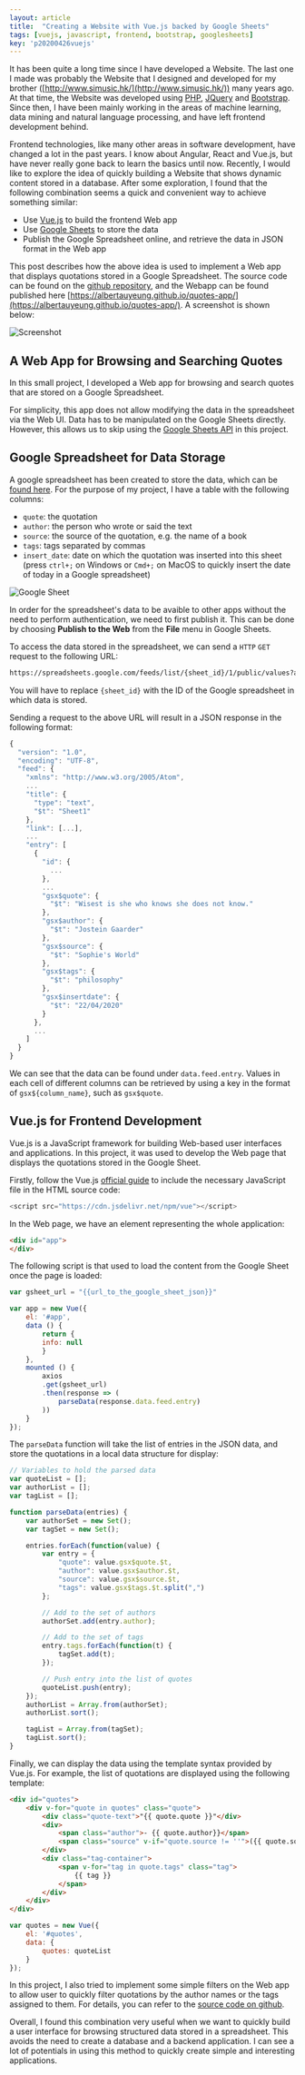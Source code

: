 ```yaml
---
layout: article
title:  "Creating a Website with Vue.js backed by Google Sheets"
tags: [vuejs, javascript, frontend, bootstrap, googlesheets]
key: 'p20200426vuejs'
---
```


It has been quite a long time since I have developed a Website. The last one I made was probably the Website that I designed and developed for my brother ([http://www.simusic.hk/](http://www.simusic.hk/)) many years ago. At that time, the Website was developed using [PHP](https://www.php.net/), [JQuery](https://jquery.com/) and [Bootstrap](https://getbootstrap.com/). Since then, I have been mainly working in the areas of machine learning, data mining and natural language processing, and have left frontend development behind.

Frontend technologies, like many other areas in software development, have changed a lot in the past years. I know about Angular, React and Vue.js, but have never really gone back to learn the basics until now. Recently, I would like to explore the idea of quickly building a Website that shows dynamic content stored in a database. After some exploration, I found that the following combination seems a quick and convenient way to achieve something similar:
- Use [Vue.js](https://vuejs.org/) to build the frontend Web app
- Use [Google Sheets](https://docs.google.com/spreadsheets) to store the data
- Publish the Google Spreadsheet online, and retrieve the data in JSON format in the Web app

This post describes how the above idea is used to implement a Web app that displays quotations stored in a Google Spreadsheet. The source code can be found on the [github repository](https://github.com/albertauyeung/quotes-app), and the Webapp can be found published here [https://albertauyeung.github.io/quotes-app/](https://albertauyeung.github.io/quotes-app/). A screenshot is shown below:

![Screenshot](/assets/images/quote-app-screenshot.png)

## A Web App for Browsing and Searching Quotes

In this small project, I developed a Web app for browsing and search quotes that are stored on a Google Spreadsheet.

For simplicity, this app does not allow modifying the data in the spreadsheet via the Web UI. Data has to be manipulated on the Google Sheets directly. However, this allows us to skip using the [Google Sheets API](https://developers.google.com/sheets/api) in this project.

## Google Spreadsheet for Data Storage

A google spreadsheet has been created to store the data, which can be [found here](https://docs.google.com/spreadsheets/d/1eNmGC4mZpIGx9vyL_Y0m0wEvsnlREGYoj04LH9atoTg/edit#gid=0). For the purpose of my project, I have a table with the following columns:

- `quote`: the quotation
- `author`: the person who wrote or said the text
- `source`: the source of the quotation, e.g. the name of a book
- `tags`: tags separated by commas
- `insert_date`: date on which the quotation was inserted into this sheet (press `ctrl+;` on Windows or `Cmd+;` on MacOS to quickly insert the date of today in a Google spreadsheet)

![Google Sheet](/assets/images/gsheet-quotes-screenshot.png)

In order for the spreadsheet's data to be avaible to other apps without the need to perform authentication, we need to first publish it. This can be done by choosing **Publish to the Web** from the **File** menu in Google Sheets.

To access the data stored in the spreadsheet, we can send a `HTTP` `GET` request to the following URL:

```bash
https://spreadsheets.google.com/feeds/list/{sheet_id}/1/public/values?alt=json
```

You will have to replace `{sheet_id}` with the ID of the Google spreadsheet in which data is stored.

Sending a request to the above URL will result in a JSON response in the following format:

```javascript
{
  "version": "1.0",
  "encoding": "UTF-8",
  "feed": {
    "xmlns": "http://www.w3.org/2005/Atom",
    ...
    "title": {
      "type": "text",
      "$t": "Sheet1"
    },
    "link": [...],
    ...
    "entry": [
      {
        "id": {
          ...
        },
        ...
        "gsx$quote": {
          "$t": "Wisest is she who knows she does not know."
        },
        "gsx$author": {
          "$t": "Jostein Gaarder"
        },
        "gsx$source": {
          "$t": "Sophie's World"
        },
        "gsx$tags": {
          "$t": "philosophy"
        },
        "gsx$insertdate": {
          "$t": "22/04/2020"
        }
      },
      ...
    ]
  }
}
```

We can see that the data can be found under `data.feed.entry`. Values in each cell of different columns can be retrieved by using a key in the format of `gsx${column_name}`, such as `gsx$quote`.


## Vue.js for Frontend Development

Vue.js is a JavaScript framework for building Web-based user interfaces and applications. In this project, it was used to develop the Web page that displays the quotations stored in the Google Sheet.

Firstly, follow the Vue.js [official guide](https://vuejs.org/v2/guide/) to include the necessary JavaScript file in the HTML source code:

```javascript
<script src="https://cdn.jsdelivr.net/npm/vue"></script>
```

In the Web page, we have an element representing the whole application:

```html
<div id="app">
</div>
```

The following script is that used to load the content from the Google Sheet once the page is loaded:

```javascript
var gsheet_url = "{{url_to_the_google_sheet_json}}"

var app = new Vue({
    el: '#app',
    data () {
        return {
        info: null
        }
    },
    mounted () {
        axios
        .get(gsheet_url)
        .then(response => (
            parseData(response.data.feed.entry)
        ))
    }
});
```

The `parseData` function will take the list of entries in the JSON data, and store the quotations in a local data structure for display:

```javascript
// Variables to hold the parsed data
var quoteList = [];
var authorList = [];
var tagList = [];

function parseData(entries) {   
    var authorSet = new Set();
    var tagSet = new Set();

    entries.forEach(function(value) {
        var entry = {
            "quote": value.gsx$quote.$t,
            "author": value.gsx$author.$t,
            "source": value.gsx$source.$t,
            "tags": value.gsx$tags.$t.split(",")
        };

        // Add to the set of authors
        authorSet.add(entry.author);

        // Add to the set of tags
        entry.tags.forEach(function(t) {
            tagSet.add(t);
        });

        // Push entry into the list of quotes
        quoteList.push(entry);
    });
    authorList = Array.from(authorSet);
    authorList.sort();

    tagList = Array.from(tagSet);
    tagList.sort();
}
```

Finally, we can display the data using the template syntax provided by Vue.js. For example, the list of quotations are displayed using the following template:

```html
<div id="quotes">
    <div v-for="quote in quotes" class="quote">
        <div class="quote-text">"{{ quote.quote }}"</div>
        <div>
            <span class="author">- {{ quote.author}}</span>
            <span class="source" v-if="quote.source != ''">({{ quote.source }})</span>
        </div>
        <div class="tag-container">
            <span v-for="tag in quote.tags" class="tag">
                {{ tag }}
            </span>
        </div>
    </div>
</div>
```

```javascript
var quotes = new Vue({
    el: '#quotes',
    data: {
        quotes: quoteList
    }
});
```

In this project, I also tried to implement some simple filters on the Web app to allow user to quickly filter quotations by the author names or the tags assigned to them. For details, you can refer to the [source code on github](https://github.com/albertauyeung/quotes-app).

Overall, I found this combination very useful when we want to quickly build a user interface for browsing structured data stored in a spreadsheet. This avoids the need to create a database and a backend application. I can see a lot of potentials in using this method to quickly create simple and interesting applications.
